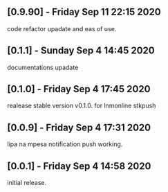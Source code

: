 ## [0.9.90] - Friday Sep 11 22:15 2020
code refactor upadate and eas of use.

## [0.1.1] - Sunday Sep 4 14:45 2020
documentations upadate

## [0.1.0] - Friday Sep 4 17:45 2020
realease stable version v0.1.0. for lnmonline stkpush

## [0.0.9] - Friday Sep 4 17:31 2020
lipa na mpesa notification push working.

## [0.0.1] - Friday Sep 4 14:58 2020
initial release.